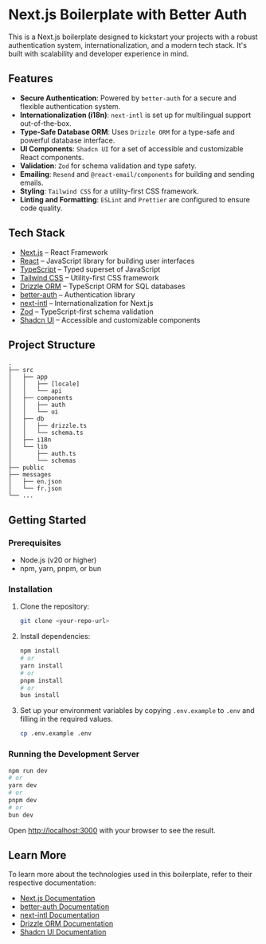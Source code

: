 # Next.js Boilerplate with Better Auth

This is a Next.js boilerplate designed to kickstart your projects with a robust authentication system, internationalization, and a modern tech stack. It's built with scalability and developer experience in mind.

## Features

*   **Secure Authentication**: Powered by `better-auth` for a secure and flexible authentication system.
*   **Internationalization (i18n)**: `next-intl` is set up for multilingual support out-of-the-box.
*   **Type-Safe Database ORM**: Uses `Drizzle ORM` for a type-safe and powerful database interface.
*   **UI Components**: `Shadcn UI` for a set of accessible and customizable React components.
*   **Validation**: `Zod` for schema validation and type safety.
*   **Emailing**: `Resend` and `@react-email/components` for building and sending emails.
*   **Styling**: `Tailwind CSS` for a utility-first CSS framework.
*   **Linting and Formatting**: `ESLint` and `Prettier` are configured to ensure code quality.

## Tech Stack

*   [Next.js](https://nextjs.org/) – React Framework
*   [React](https://react.dev/) – JavaScript library for building user interfaces
*   [TypeScript](https://www.typescriptlang.org/) – Typed superset of JavaScript
*   [Tailwind CSS](https://tailwindcss.com/) – Utility-first CSS framework
*   [Drizzle ORM](https://orm.drizzle.team/) – TypeScript ORM for SQL databases
*   [better-auth](https://www.npmjs.com/package/better-auth) – Authentication library
*   [next-intl](https://next-intl-docs.vercel.app/) – Internationalization for Next.js
*   [Zod](https://zod.dev/) – TypeScript-first schema validation
*   [Shadcn UI](https://ui.shadcn.com/) – Accessible and customizable components

## Project Structure

```
.
├── src
│   ├── app
│   │   ├── [locale]
│   │   └── api
│   ├── components
│   │   ├── auth
│   │   └── ui
│   ├── db
│   │   ├── drizzle.ts
│   │   └── schema.ts
│   ├── i18n
│   └── lib
│       ├── auth.ts
│       └── schemas
├── public
├── messages
│   ├── en.json
│   └── fr.json
└── ...
```

## Getting Started

### Prerequisites

*   Node.js (v20 or higher)
*   npm, yarn, pnpm, or bun

### Installation

1.  Clone the repository:
    ```bash
    git clone <your-repo-url>
    ```
2.  Install dependencies:
    ```bash
    npm install
    # or
    yarn install
    # or
    pnpm install
    # or
    bun install
    ```
3.  Set up your environment variables by copying `.env.example` to `.env` and filling in the required values.
    ```bash
    cp .env.example .env
    ```

### Running the Development Server

```bash
npm run dev
# or
yarn dev
# or
pnpm dev
# or
bun dev
```

Open [http://localhost:3000](http://localhost:3000) with your browser to see the result.

## Learn More

To learn more about the technologies used in this boilerplate, refer to their respective documentation:

*   [Next.js Documentation](https://nextjs.org/docs)
*   [better-auth Documentation](https://www.npmjs.com/package/better-auth)
*   [next-intl Documentation](https://next-intl-docs.vercel.app/)
*   [Drizzle ORM Documentation](https://orm.drizzle.team/docs)
*   [Shadcn UI Documentation](https://ui.shadcn.com/docs)